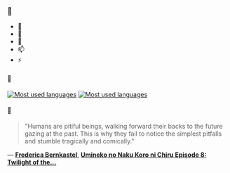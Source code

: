 ### 👋

- 🔭
- 🌱
- 💬
- 📫
- ⚡

#### 🧏

[![Most used languages](https://github-readme-stats-aynah.vercel.app/api/top-langs/?username=aynh&theme=solarized-dark&langs_count=6&layout=compact&hide_title=true)](https://github.com/anuraghazra/github-readme-stats#gh-dark-mode-only)
[![Most used languages](https://github-readme-stats-aynah.vercel.app/api/top-langs/?username=aynh&theme=solarized-light&langs_count=6&layout=compact&hide_title=true)](https://github.com/anuraghazra/github-readme-stats#gh-light-mode-only)

#### 💬

> "Humans are pitiful beings, walking forward their backs to the future gazing at the past. This is why they fail to notice the simplest pitfalls and stumble tragically and comically."

&mdash; [**Frederica Bernkastel**](https://myanimelist.net/character.php?q=Frederica%20Bernkastel&cat=character), [**Umineko no Naku Koro ni Chiru Episode 8: Twilight of the...**](https://myanimelist.net/search/all?q=Umineko%20no%20Naku%20Koro%20ni%20Chiru%20Episode%208%3A%20Twilight%20of%20the...&cat=all)
